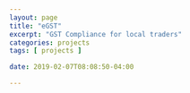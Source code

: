 ```yaml
---
layout: page
title: "eGST"
excerpt: "GST Compliance for local traders"
categories: projects
tags: [ projects ]

date: 2019-02-07T08:08:50-04:00

---
```


